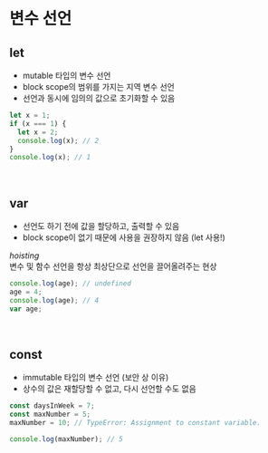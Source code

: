# 변수 선언

## let

- mutable 타입의 변수 선언
- block scope의 범위를 가지는 지역 변수 선언
- 선언과 동시에 임의의 값으로 초기화할 수 있음

```javascript
let x = 1;
if (x === 1) {
  let x = 2;
  console.log(x); // 2
}
console.log(x); // 1
```

<br/>

## var

- 선언도 하기 전에 값을 할당하고, 출력할 수 있음
- block scope이 없기 때문에 사용을 권장하지 않음 (let 사용!)

_hoisting_ <br>
변수 및 함수 선언을 항상 최상단으로 선언을 끌어올려주는 현상

```javascript
console.log(age); // undefined
age = 4;
console.log(age); // 4
var age;
```

<br/>

## const

- immutable 타입의 변수 선언 (보안 상 이유)
- 상수의 값은 재할당할 수 없고, 다시 선언할 수도 없음

```javascript
const daysInWeek = 7;
const maxNumber = 5;
maxNumber = 10; // TypeError: Assignment to constant variable.

console.log(maxNumber); // 5
```
